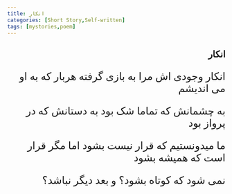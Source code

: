 ```yaml
---
title: انکار
categories: [Short Story,Self-written]
tags: [mystories,poem]
---
```


<style type="text/css"> 
@font-face { font-family: 'Roya'; src: url('../../roya.ttf'); } 
p { font-family: Roya; direction: rtl; font-size:24px; } 
ul {direction:rtl;font-family: Roya;}
h2 {direction:rtl;font-family: Roya;}
</style> 

## انکار

انکار وجودی اش مرا به بازی گرفته
هربار که به او می اندیشم

به چشمانش که تماما شک بود
به دستانش که در پرواز بود

ما میدونستیم که قرار نیست بشود
اما مگر قرار است که همیشه بشود

نمی شود که کوتاه بشود؟ و بعد دیگر نباشد؟




